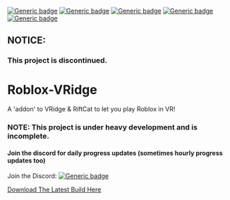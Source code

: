 [![Generic badge](https://img.shields.io/badge/Version-0.4.0-yellow)](https://github.com/FrontlineMist57/Roblox-VRidge/releases)
[![Generic badge](https://img.shields.io/badge/Stability-poor-red)](https://github.com/FrontlineMist57/Roblox-VRidge/tree/master/DesktopApp/RobloxVRidge%20Core)
[![Generic badge](https://img.shields.io/badge/Progress-40%25-orange)](https://github.com/FrontlineMist57/Roblox-VRidge/tree/master/DesktopApp/RobloxVRidge%20Core)
[![Generic badge](https://img.shields.io/badge/Discord-join-brightgreen)](https://discord.gg/ZdmSZJ5)
[![Generic badge](https://img.shields.io/badge/license-MIT-green)](https://github.com/FrontlineMist57/Roblox-VRidge/blob/master/license.txt)


## NOTICE:
### This project is discontinued.

# Roblox-VRidge
A 'addon' to VRidge &amp; RiftCat to let you play Roblox in VR!

### NOTE: This project is under heavy development and is incomplete.
#### Join the discord for daily progress updates (sometimes hourly progress updates too)

Join the Discord: [![Generic badge](https://img.shields.io/badge/Discord-join-brightgreen)](https://discord.gg/ZdmSZJ5)

[Download The Latest Build Here](https://github.com/FrontlineMist57/Roblox-VRidge/releases/download/0.4.0/RobloxVRidge.Core.0.4.0.zip)
